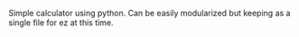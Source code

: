 Simple calculator using python. Can be easily modularized but keeping as a single file for ez at this time.
